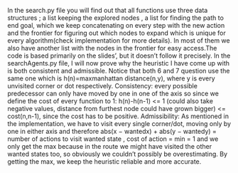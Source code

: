 In the search.py file you will find out that all functions use three data structures ; a list keeping the explored nodes , a list for finding the path to end
goal, which we keep concatenating on every step with the new action and the
frontier for figuring out which nodes to expand which is unique for every algorithm(check implementation for more details). In most of them we also have
another list with the nodes in the frontier for easy access.The code is based
primarily on the slides’, but it doesn’t follow it precisely.
In the searchAgents.py file, I will now prove why the heuristic I have come
up with is both consistent and admissible. Notice that both 6 and 7 question
use the same one which is h(n)=maxmanhattan distance(n,y), where y is every
unvisited corner or dot respectively.
Consistency: every possible predecessor can only have moved by one in one
of the axis so since we define the cost of every function to 1: h(n)-h(n-1) <= 1
(could also take negative values, distance from furthest node could have grown
bigger) <= cost(n,n-1), since the cost has to be positive.
Admissibility: As mentioned in the implementation, we have to visit every
single corner/dot, moving only by one in either axis and therefore abs(x −
wantedx) + abs(y − wantedy) = number of actions to visit wanted state , cost
of action = min = 1 and we only get the max because in the route we might
have visited the other wanted states too, so obviously we couldn’t possibly be
overestimating. By getting the max, we keep the heuristic reliable and more
accurate.
